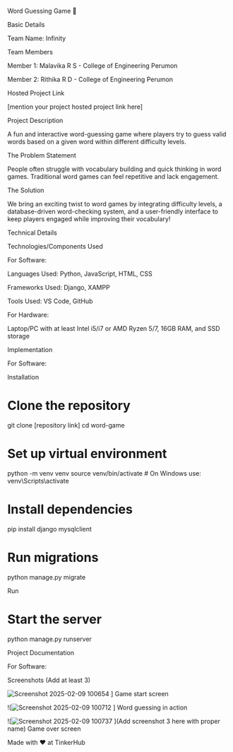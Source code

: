 Word Guessing Game 🎯

Basic Details

Team Name: Infinity

Team Members

Member 1: Malavika R S - College of Engineering Perumon

Member 2: Rithika R D - College of Engineering Perumon


Hosted Project Link

[mention your project hosted project link here]

Project Description

A fun and interactive word-guessing game where players try to guess valid words based on a given word within different difficulty levels.

The Problem Statement

People often struggle with vocabulary building and quick thinking in word games. Traditional word games can feel repetitive and lack engagement.

The Solution

We bring an exciting twist to word games by integrating difficulty levels, a database-driven word-checking system, and a user-friendly interface to keep players engaged while improving their vocabulary!

Technical Details

Technologies/Components Used

For Software:

Languages Used: Python, JavaScript, HTML, CSS

Frameworks Used: Django, XAMPP

Tools Used: VS Code, GitHub

For Hardware:

Laptop/PC with at least Intel i5/i7 or AMD Ryzen 5/7, 16GB RAM, and SSD storage

Implementation

For Software:

Installation

# Clone the repository
git clone [repository link]
cd word-game

# Set up virtual environment
python -m venv venv
source venv/bin/activate  # On Windows use: venv\Scripts\activate

# Install dependencies
pip install django mysqlclient

# Run migrations
python manage.py migrate

Run

# Start the server
python manage.py runserver

Project Documentation

For Software:

Screenshots (Add at least 3)

![Screenshot 2025-02-09 100654](https://github.com/user-attachments/assets/3cfdc6a7-a50f-4e7f-95c7-c8af6dcc57d7)
]
Game start screen

![![Screenshot 2025-02-09 100712](https://github.com/user-attachments/assets/d0b0fdb7-ff10-4171-843a-f5650cea5258)
]
Word guessing in action

![![Screenshot 2025-02-09 100737](https://github.com/user-attachments/assets/58bb514c-916b-4706-b463-a44520d75124)
](Add screenshot 3 here with proper name)
Game over screen



Made with ❤️ at TinkerHub

